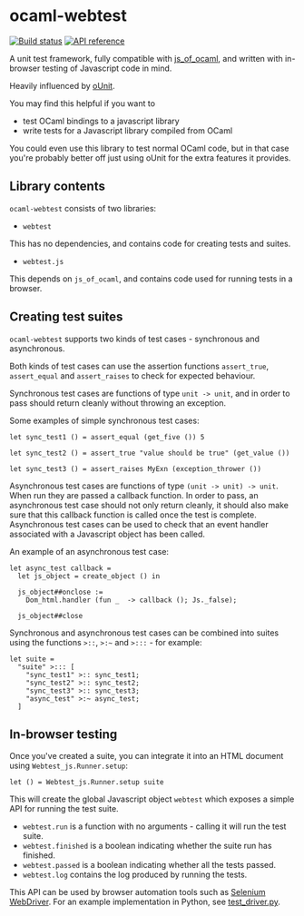 ocaml-webtest
=============

[![Build status](https://travis-ci.org/johnelse/ocaml-webtest.png?branch=master)](https://travis-ci.org/johnelse/ocaml-webtest)
[![API reference](https://img.shields.io/badge/docs-API_reference-blue.svg)](https://johnelse.github.io/ocaml-webtest)

A unit test framework, fully compatible with
[js_of_ocaml](https://github.com/ocsigen/js_of_ocaml), and written with
in-browser testing of Javascript code in mind.

Heavily influenced by [oUnit](http://ounit.forge.ocamlcore.org/).

You may find this helpful if you want to

* test OCaml bindings to a javascript library
* write tests for a Javascript library compiled from OCaml

You could even use this library to test normal OCaml code, but in that case
you're probably better off just using oUnit for the extra features it provides.

## Library contents

`ocaml-webtest` consists of two libraries:

* `webtest`

This has no dependencies, and contains code for creating tests and suites.

* `webtest.js`

This depends on `js_of_ocaml`, and contains code used for running tests in a
browser.

## Creating test suites

`ocaml-webtest` supports two kinds of test cases - synchronous and asynchronous.

Both kinds of test cases can use the assertion functions `assert_true`,
`assert_equal` and `assert_raises` to check for expected behaviour.

Synchronous test cases are functions of type `unit -> unit`, and in order to
pass should return cleanly without throwing an exception.

Some examples of simple synchronous test cases:

```
let sync_test1 () = assert_equal (get_five ()) 5

let sync_test2 () = assert_true "value should be true" (get_value ())

let sync_test3 () = assert_raises MyExn (exception_thrower ())
```

Asynchronous test cases are functions of type `(unit -> unit) -> unit`. When
run they are passed a callback function. In order to pass, an asynchronous test
case should not only return cleanly, it should also make sure that this callback
function is called once the test is complete. Asynchronous test cases can be
used to check that an event handler associated with a Javascript object has been
called.

An example of an asynchronous test case:

```
let async_test callback =
  let js_object = create_object () in

  js_object##onclose :=
    Dom_html.handler (fun _  -> callback (); Js._false);

  js_object##close
```

Synchronous and asynchronous test cases can be combined into suites using the
functions `>::`, `>:~` and `>:::` - for example:

```
let suite =
  "suite" >::: [
    "sync_test1" >:: sync_test1;
    "sync_test2" >:: sync_test2;
    "sync_test3" >:: sync_test3;
    "async_test" >:~ async_test;
  ]
```

## In-browser testing

Once you've created a suite, you can integrate it into an HTML document using
`Webtest_js.Runner.setup`:

```
let () = Webtest_js.Runner.setup suite
```

This will create the global Javascript object `webtest` which exposes a simple
API for running the test suite.

* `webtest.run` is a function with no arguments - calling it will run the test
  suite.
* `webtest.finished` is a boolean indicating whether the suite run has finished.
* `webtest.passed` is a boolean indicating whether all the tests passed.
* `webtest.log` contains the log produced by running the tests.

This API can be used by browser automation tools such as
[Selenium WebDriver](http://www.seleniumhq.org/projects/webdriver/). For an
example implementation in Python, see [test_driver.py](test/test_driver.py).
